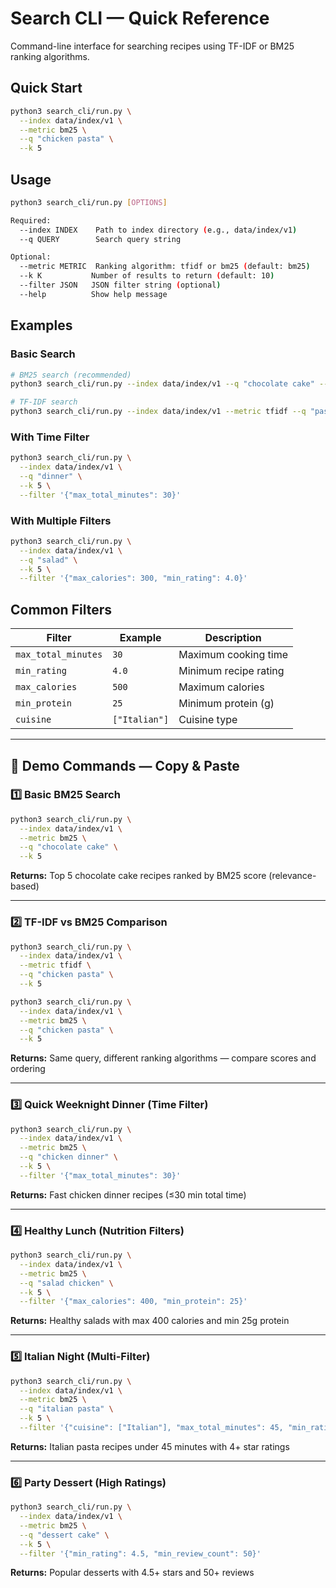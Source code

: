 # Search CLI — Quick Reference

Command-line interface for searching recipes using TF-IDF or BM25 ranking algorithms.

## Quick Start

```bash
python3 search_cli/run.py \
  --index data/index/v1 \
  --metric bm25 \
  --q "chicken pasta" \
  --k 5
```

## Usage

```bash
python3 search_cli/run.py [OPTIONS]

Required:
  --index INDEX    Path to index directory (e.g., data/index/v1)
  --q QUERY        Search query string

Optional:
  --metric METRIC  Ranking algorithm: tfidf or bm25 (default: bm25)
  --k K           Number of results to return (default: 10)
  --filter JSON   JSON filter string (optional)
  --help          Show help message
```

## Examples

### Basic Search
```bash
# BM25 search (recommended)
python3 search_cli/run.py --index data/index/v1 --q "chocolate cake" --k 5

# TF-IDF search
python3 search_cli/run.py --index data/index/v1 --metric tfidf --q "pasta" --k 10
```

### With Time Filter
```bash
python3 search_cli/run.py \
  --index data/index/v1 \
  --q "dinner" \
  --k 5 \
  --filter '{"max_total_minutes": 30}'
```

### With Multiple Filters
```bash
python3 search_cli/run.py \
  --index data/index/v1 \
  --q "salad" \
  --k 5 \
  --filter '{"max_calories": 300, "min_rating": 4.0}'
```

## Common Filters

| Filter | Example | Description |
|--------|---------|-------------|
| `max_total_minutes` | `30` | Maximum cooking time |
| `min_rating` | `4.0` | Minimum recipe rating |
| `max_calories` | `500` | Maximum calories |
| `min_protein` | `25` | Minimum protein (g) |
| `cuisine` | `["Italian"]` | Cuisine type |

---

## 🎯 Demo Commands — Copy & Paste

### 1️⃣ Basic BM25 Search
```bash
python3 search_cli/run.py \
  --index data/index/v1 \
  --metric bm25 \
  --q "chocolate cake" \
  --k 5
```
**Returns:** Top 5 chocolate cake recipes ranked by BM25 score (relevance-based)

---

### 2️⃣ TF-IDF vs BM25 Comparison
```bash
python3 search_cli/run.py \
  --index data/index/v1 \
  --metric tfidf \
  --q "chicken pasta" \
  --k 5
```

```bash
python3 search_cli/run.py \
  --index data/index/v1 \
  --metric bm25 \
  --q "chicken pasta" \
  --k 5
```
**Returns:** Same query, different ranking algorithms — compare scores and ordering

---

### 3️⃣ Quick Weeknight Dinner (Time Filter)
```bash
python3 search_cli/run.py \
  --index data/index/v1 \
  --metric bm25 \
  --q "chicken dinner" \
  --k 5 \
  --filter '{"max_total_minutes": 30}'
```
**Returns:** Fast chicken dinner recipes (≤30 min total time)

---

### 4️⃣ Healthy Lunch (Nutrition Filters)
```bash
python3 search_cli/run.py \
  --index data/index/v1 \
  --metric bm25 \
  --q "salad chicken" \
  --k 5 \
  --filter '{"max_calories": 400, "min_protein": 25}'
```
**Returns:** Healthy salads with max 400 calories and min 25g protein

---

### 5️⃣ Italian Night (Multi-Filter)
```bash
python3 search_cli/run.py \
  --index data/index/v1 \
  --metric bm25 \
  --q "italian pasta" \
  --k 5 \
  --filter '{"cuisine": ["Italian"], "max_total_minutes": 45, "min_rating": 4.0}'
```
**Returns:** Italian pasta recipes under 45 minutes with 4+ star ratings

---

### 6️⃣ Party Dessert (High Ratings)
```bash
python3 search_cli/run.py \
  --index data/index/v1 \
  --metric bm25 \
  --q "dessert cake" \
  --k 5 \
  --filter '{"min_rating": 4.5, "min_review_count": 50}'
```
**Returns:** Popular desserts with 4.5+ stars and 50+ reviews